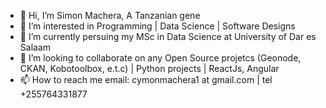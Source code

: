 - 👋 Hi, I’m Simon Machera, A Tanzanian gene
- 👀 I’m interested in Programming | Data Science | Software Designs
- 🌱 I’m currently persuing my MSc in Data Science at University of Dar es Salaam
- 💞️ I’m looking to collaborate on any Open Source projetcs (Geonode, CKAN, Kobotoolbox, e.t.c) | Python projects | ReactJs, Angular
- 📫 How to reach me email: cymonmachera1 at gmail.com  | tel +255764331877


